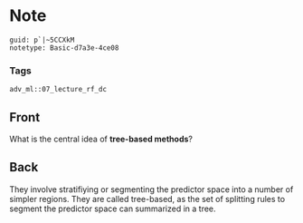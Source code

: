 # Note
```
guid: p`|~5CCXkM
notetype: Basic-d7a3e-4ce08
```

### Tags
```
adv_ml::07_lecture_rf_dc
```

## Front
What is the central idea of <b>tree-based methods</b>?

## Back
They involve stratifiying or segmenting the predictor space into a 
number of simpler regions. They are called tree-based, as the set of 
splitting rules to segment the predictor space can summarized in a 
tree.
